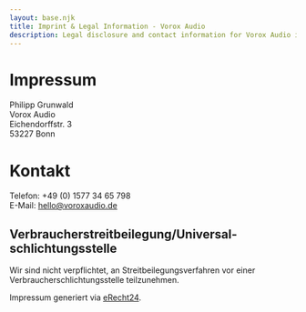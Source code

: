```yaml
---
layout: base.njk
title: Imprint & Legal Information - Vorox Audio 
description: Legal disclosure and contact information for Vorox Audio in accordance with German Telemedia Act (TMG).
---
```


# Impressum

Philipp Grunwald<br/>
Vorox Audio<br/>
Eichendorffstr. 3<br/>
53227 Bonn

# Kontakt

Telefon: +49 (0) 1577 34 65 798<br/>
E-Mail: [hello@voroxaudio.de](mailto:hello@voroxaudio.de)

## Verbraucher&shy;streit&shy;beilegung/Universal&shy;schlichtungs&shy;stelle

Wir sind nicht verpflichtet, an Streitbeilegungsverfahren vor einer Verbraucherschlichtungsstelle teilzunehmen.


Impressum generiert via [eRecht24](https://www.e-recht24.de).
